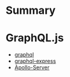 # Summary
# GraphQL.js
- [graphql](./graphql/graphql.md)
- [graphql-express](./graphql/express.md)
- [Apollo-Server](./graphql/apollo.md)
